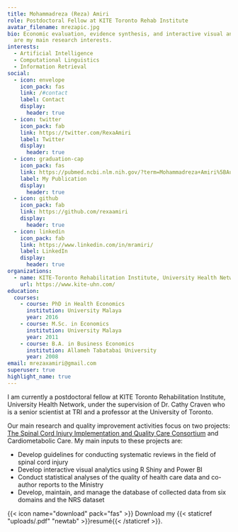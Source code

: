 ```yaml
---
title: Mohammadreza (Reza) Amiri
role: Postdoctoral Fellow at KITE Toronto Rehab Institute
avatar_filename: mrezapic.jpg
bio: Economic evaluation, evidence synthesis, and interactive visual analytics
  are my main research interests.
interests:
  - Artificial Intelligence
  - Computational Linguistics
  - Information Retrieval
social:
  - icon: envelope
    icon_pack: fas
    link: /#contact
    label: Contact
    display:
      header: true
  - icon: twitter
    icon_pack: fab
    link: https://twitter.com/RexaAmiri
    label: Twitter
    display:
      header: true
  - icon: graduation-cap
    icon_pack: fas
    link: https://pubmed.ncbi.nlm.nih.gov/?term=Mohammadreza+Amiri%5BAuthor%5D&sort=date
    label: My Publication
    display:
      header: true
  - icon: github
    icon_pack: fab
    link: https://github.com/rexaamiri
    display:
      header: true
  - icon: linkedin
    icon_pack: fab
    link: https://www.linkedin.com/in/mramiri/
    label: LinkedIn
    display:
      header: true
organizations:
  - name: KITE-Toronto Rehabilitation Institute, University Health Network
    url: https://www.kite-uhn.com/
education:
  courses:
    - course: PhD in Health Economics
      institution: University Malaya
      year: 2016
    - course: M.Sc. in Economics
      institution: University Malaya
      year: 2011
    - course: B.A. in Business Economics
      institution: Allameh Tabatabai University
      year: 2008
email: mrezaxamiri@gmail.com
superuser: true
highlight_name: true
---
```

I am currently a postdoctoral fellow at KITE Toronto Rehabilitation Institute, University Health Network, under the supervision of Dr. Cathy Craven who is a senior scientist at TRI and a professor at the University of Toronto. 

Our main research and quality improvement activities focus on two projects: [The Spinal Cord Injury Implementation and Quality Care Consortium](https://www.sciconsortium.ca/) [](https://www.sciconsortium.ca/)and Cardiometabolic Care. My main inputs to these projects are:

* Develop guidelines for conducting systematic reviews in the field of spinal cord injury
* Develop interactive visual analytics using R Shiny and Power BI
* Conduct statistical analyses of the quality of health care data and co-author reports to the Ministry
* Develop, maintain, and manage the database of collected data from six domains and the NRS dataset

{{< icon name="download" pack="fas" >}} Download my {{< staticref "uploads/.pdf" "newtab" >}}resumé{{< /staticref >}}.